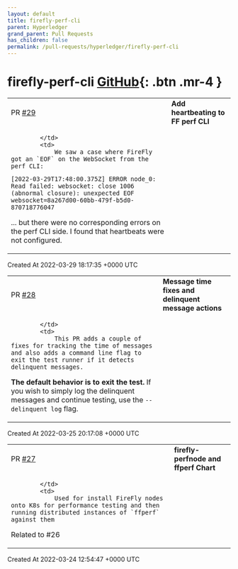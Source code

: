 ```yaml
---
layout: default
title: firefly-perf-cli
parent: Hyperledger
grand_parent: Pull Requests
has_children: false
permalink: /pull-requests/hyperledger/firefly-perf-cli
---
```


# firefly-perf-cli <span class="fs-3 right-align">[GitHub](https://github.com/hyperledger/firefly-perf-cli){: .btn .mr-4 }</span>


<div>
    <table>
        <tr>
            <td>
                PR <a href="https://github.com/hyperledger/firefly-perf-cli/pull/29" class=".btn">#29</a>
            </td>
            <td>
                <b>
                    Add heartbeating to FF perf CLI
                </b>
            </td>
        </tr>
        <tr>
            <td>
                
            </td>
            <td>
                We saw a case where FireFly got an `EOF` on the WebSocket from the perf CLI:

```
[2022-03-29T17:48:00.375Z] ERROR node_0: Read failed: websocket: close 1006 (abnormal closure): unexpected EOF websocket=8a267d00-60bb-479f-b5d0-870718776047
```

... but there were no corresponding errors on the perf CLI side. I found that heartbeats were not configured.
            </td>
        </tr>
    </table>
    <div class="right-align">
        Created At 2022-03-29 18:17:35 +0000 UTC
    </div>
</div>

<div>
    <table>
        <tr>
            <td>
                PR <a href="https://github.com/hyperledger/firefly-perf-cli/pull/28" class=".btn">#28</a>
            </td>
            <td>
                <b>
                    Message time fixes and delinquent message actions
                </b>
            </td>
        </tr>
        <tr>
            <td>
                
            </td>
            <td>
                This PR adds a couple of fixes for tracking the time of messages and also adds a command line flag to exit the test runner if it detects delinquent messages. 

**The default behavior is to exit the test.** If you wish to simply log the delinquent messages and continue testing, use the `--delinquent log` flag.
            </td>
        </tr>
    </table>
    <div class="right-align">
        Created At 2022-03-25 20:17:08 +0000 UTC
    </div>
</div>

<div>
    <table>
        <tr>
            <td>
                PR <a href="https://github.com/hyperledger/firefly-perf-cli/pull/27" class=".btn">#27</a>
            </td>
            <td>
                <b>
                    firefly-perfnode and ffperf Chart
                </b>
            </td>
        </tr>
        <tr>
            <td>
                
            </td>
            <td>
                Used for install FireFly nodes onto K8s for performance testing and then running distributed instances of `ffperf` against them

Related to #26 
            </td>
        </tr>
    </table>
    <div class="right-align">
        Created At 2022-03-24 12:54:47 +0000 UTC
    </div>
</div>

